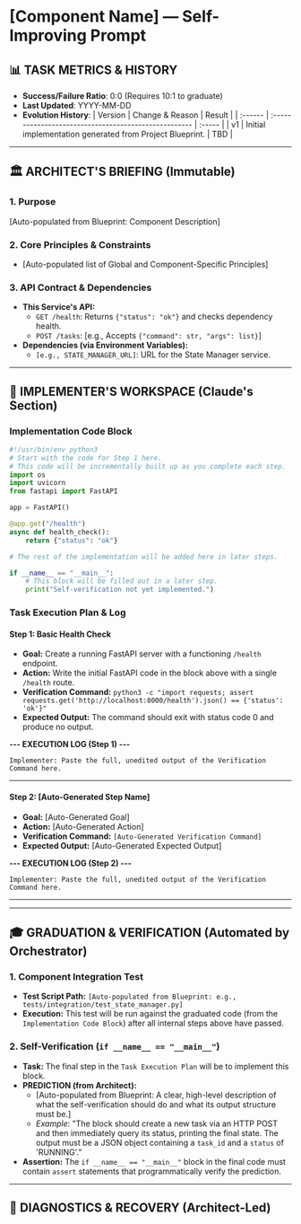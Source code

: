 # [Component Name] — Self-Improving Prompt

## 📊 TASK METRICS & HISTORY
<!-- This section is updated by the Implementer (Claude) after every run -->
- **Success/Failure Ratio**: 0:0 (Requires 10:1 to graduate)
- **Last Updated**: YYYY-MM-DD
- **Evolution History**:
  | Version | Change & Reason                                     | Result |
  | :------ | :---------------------------------------------------- | :----- |
  | v1      | Initial implementation generated from Project Blueprint. | TBD    |

---
## 🏛️ ARCHITECT'S BRIEFING (Immutable)
<!-- Generated by the Orchestrator (Gemini) from the Project Blueprint. -->
<!-- Implementer (Claude): DO NOT EDIT THIS SECTION. Your work is below. -->

### 1. Purpose
[Auto-populated from Blueprint: Component Description]

### 2. Core Principles & Constraints
- [Auto-populated list of Global and Component-Specific Principles]

### 3. API Contract & Dependencies
- **This Service's API:**
  - `GET /health`: Returns `{"status": "ok"}` and checks dependency health.
  - `POST /tasks`: [e.g., Accepts `{"command": str, "args": list}`]
- **Dependencies (via Environment Variables):**
  - `[e.g., STATE_MANAGER_URL]`: URL for the State Manager service.

---
## 🤖 IMPLEMENTER'S WORKSPACE (Claude's Section)
<!-- Implementer: You work exclusively here. Execute the plan step-by-step. -->
<!-- Modify ONLY the 'Implementation Code Block'. Do not touch any other part of this file. -->

### **Implementation Code Block**
<!-- This is the ONLY code you will modify. It will be saved as the final component file upon graduation. -->
```python
#!/usr/bin/env python3
# Start with the code for Step 1 here.
# This code will be incrementally built up as you complete each step.
import os
import uvicorn
from fastapi import FastAPI

app = FastAPI()

@app.get("/health")
async def health_check():
    return {"status": "ok"}

# The rest of the implementation will be added here in later steps.

if __name__ == "__main__":
    # This block will be filled out in a later step.
    print("Self-verification not yet implemented.")

```

### **Task Execution Plan & Log**
<!-- Execute each step IN ORDER. Do not proceed until the current step's verification passes. -->
<!-- The Orchestrator will save the code block above to a temporary file and run the verification command. -->

#### **Step 1: Basic Health Check**
*   **Goal:** Create a running FastAPI server with a functioning `/health` endpoint.
*   **Action:** Write the initial FastAPI code in the block above with a single `/health` route.
*   **Verification Command:** `python3 -c "import requests; assert requests.get('http://localhost:8000/health').json() == {'status': 'ok'}"`
*   **Expected Output:** The command should exit with status code 0 and produce no output.

**--- EXECUTION LOG (Step 1) ---**
```text
Implementer: Paste the full, unedited output of the Verification Command here.
```
---
#### **Step 2: [Auto-Generated Step Name]**
*   **Goal:** [Auto-Generated Goal]
*   **Action:** [Auto-Generated Action]
*   **Verification Command:** `[Auto-Generated Verification Command]`
*   **Expected Output:** [Auto-Generated Expected Output]

**--- EXECUTION LOG (Step 2) ---**
```text
Implementer: Paste the full, unedited output of the Verification Command here.
```
---
<!-- (More steps follow as defined by the Orchestrator) -->

---
## 🎓 GRADUATION & VERIFICATION (Automated by Orchestrator)
<!-- This section informs the final validation stages run by the Orchestrator. -->

### 1. Component Integration Test
*   **Test Script Path:** `[Auto-populated from Blueprint: e.g., tests/integration/test_state_manager.py]`
*   **Execution:** This test will be run against the graduated code (from the `Implementation Code Block`) after all internal steps above have passed.

### 2. Self-Verification (`if __name__ == "__main__"`)
*   **Task:** The final step in the `Task Execution Plan` will be to implement this block.
*   **PREDICTION (from Architect):**
    *   [Auto-populated from Blueprint: A clear, high-level description of what the self-verification should do and what its output structure must be.]
    *   *Example:* "The block should create a new task via an HTTP POST and then immediately query its status, printing the final state. The output must be a JSON object containing a `task_id` and a `status` of 'RUNNING'."
*   **Assertion:** The `if __name__ == "__main__"` block in the final code must contain `assert` statements that programmatically verify the prediction.

---
## 🔬 DIAGNOSTICS & RECOVERY (Architect-Led)
<!-- This section is added by the Orchestrator ONLY if the Component Integration Test fails. -->
<!-- Example block that would be added on failure:
### Failure Report (YYYY-MM-DD)
- **Failed Version:** v3
- **Test That Failed:** `tests/integration/test_process_controller.py`
- **Failure Log (`stderr`):**
  ```text
  AssertionError: Expected status to be 'RUNNING', but was 'PENDING'.
  ```
### Architect's Recovery Plan for Next Version (v4)
- **Root Cause:** The `/tasks` endpoint returns a response before the process is confirmed to be running by the OS.
- **Recovery Plan:** Modify the `/tasks` endpoint to wait for a successful process creation signal before returning the HTTP response. Add a new verification step to check for this race condition.
-->